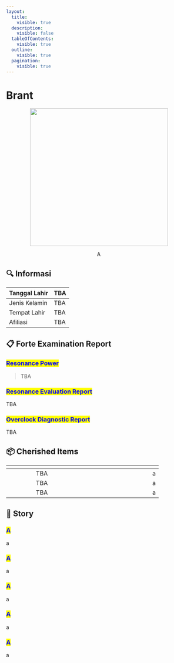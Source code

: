 ```yaml
---
layout:
  title:
    visible: true
  description:
    visible: false
  tableOfContents:
    visible: true
  outline:
    visible: true
  pagination:
    visible: true
---
```


# Brant



<div align="center"><figure><img src="https://wuthering.wiki/img/rolecard_1206.png" alt="" width="375"><figcaption><p>A</p></figcaption></figure></div>

## :mag: Informasi

| Tanggal Lahir | TBA |
| ------------- | --- |
| Jenis Kelamin | TBA |
| Tempat Lahir  | TBA |
| Afiliasi      | TBA |

## :clipboard: Forte Examination Report

### <mark style="color:blue;">**Resonance Power**</mark>

> TBA

### <mark style="color:blue;">Resonance Evaluation Report</mark>

TBA



### <mark style="color:blue;">Overclock Diagnostic Report</mark>

TBA

## :package: Cherished Items

<table data-header-hidden><thead><tr><th width="178" align="center"></th><th width="180"></th><th></th></tr></thead><tbody><tr><td align="center">TBA</td><td><img src="https://wuthering.wiki/img/T_Treasure11_UI.png" alt=""></td><td>a</td></tr><tr><td align="center">TBA</td><td><img src="https://wuthering.wiki/img/T_Treasure10_UI.png" alt=""></td><td>a</td></tr><tr><td align="center">TBA</td><td><img src="https://wuthering.wiki/img/T_Treasure42_UI.png" alt=""></td><td>a</td></tr></tbody></table>

## :scroll: Story

### <mark style="color:blue;">A</mark>

a

>

### <mark style="color:blue;">A</mark>

a

>

### <mark style="color:blue;">A</mark>

a

>

### <mark style="color:blue;">A</mark>

a

>

### <mark style="color:blue;">A</mark>

a

>

###
